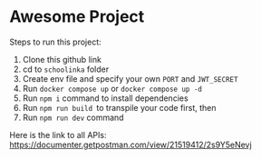 # Awesome Project

Steps to run this project:
1. Clone this github link
2. cd to `schoolinka` folder
3. Create env file and specify your own `PORT` and `JWT_SECRET`
4. Run `docker compose up` or `docker compose up -d`
5. Run `npm i` command to install dependencies
6. Run `npm run build `to transpile your code first, then
3. Run `npm run dev` command

Here is the link to all APIs:
https://documenter.getpostman.com/view/21519412/2s9Y5eNevj
